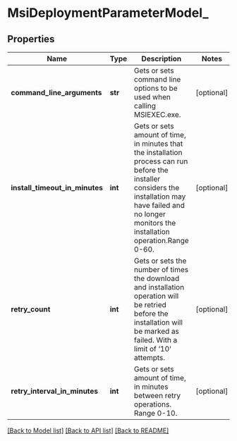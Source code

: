 # MsiDeploymentParameterModel_

## Properties
Name | Type | Description | Notes
------------ | ------------- | ------------- | -------------
**command_line_arguments** | **str** | Gets or sets command line options to be used when calling MSIEXEC.exe. | [optional] 
**install_timeout_in_minutes** | **int** | Gets or sets amount of time, in minutes that the installation process can run before the installer  considers the installation may have failed and no longer monitors the installation operation.Range 0-60. | [optional] 
**retry_count** | **int** | Gets or sets the number of times the download and installation operation will be retried before the installation will be marked as failed. With a limit of ‘10&#39; attempts. | [optional] 
**retry_interval_in_minutes** | **int** | Gets or sets amount of time, in minutes between retry operations. Range 0-10. | [optional] 

[[Back to Model list]](../README.md#documentation-for-models) [[Back to API list]](../README.md#documentation-for-api-endpoints) [[Back to README]](../README.md)


